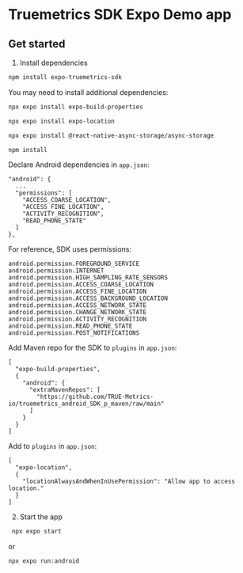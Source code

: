 # Truemetrics SDK Expo Demo app

## Get started

1. Install dependencies

```bash
npm install expo-truemetrics-sdk
```
You may need to install additional dependencies:

```bash
npx expo install expo-build-properties
```
```bash
npx expo install expo-location
```
```bash
npx expo install @react-native-async-storage/async-storage
```
```bash
npm install
```

Declare Android dependencies in `app.json`:
```
"android": {
  ...
  "permissions": [
    "ACCESS_COARSE_LOCATION",
    "ACCESS_FINE_LOCATION",
    "ACTIVITY_RECOGNITION",
    "READ_PHONE_STATE"
  ]
},
```

For reference, SDK uses permissions:
```
android.permission.FOREGROUND_SERVICE
android.permission.INTERNET
android.permission.HIGH_SAMPLING_RATE_SENSORS
android.permission.ACCESS_COARSE_LOCATION
android.permission.ACCESS_FINE_LOCATION
android.permission.ACCESS_BACKGROUND_LOCATION
android.permission.ACCESS_NETWORK_STATE
android.permission.CHANGE_NETWORK_STATE
android.permission.ACTIVITY_RECOGNITION
android.permission.READ_PHONE_STATE
android.permission.POST_NOTIFICATIONS
```

Add Maven repo for the SDK to `plugins` in `app.json`:
```
[
  "expo-build-properties",
  {
    "android": {
      "extraMavenRepos": [
        "https://github.com/TRUE-Metrics-io/truemetrics_android_SDK_p_maven/raw/main"
      ]
    }
  }
]
```

Add to `plugins` in `app.json`:
```
[
  "expo-location",
  {
    "locationAlwaysAndWhenInUsePermission": "Allow app to access location."
  }
]
```

2. Start the app

```bash
 npx expo start
```
or
 ```bash
 npx expo run:android
```